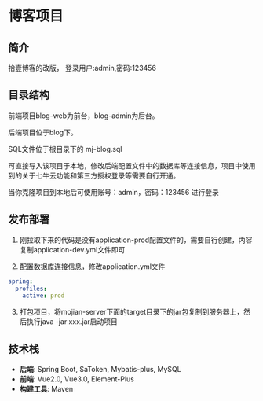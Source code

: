 # 博客项目

## 简介
拾壹博客的改版，
登录用户:admin,密码:123456


## 目录结构
前端项目blog-web为前台，blog-admin为后台。

后端项目位于blog下。

SQL文件位于根目录下的 mj-blog.sql

可直接导入该项目于本地，修改后端配置文件中的数据库等连接信息，项目中使用到的关于七牛云功能和第三方授权登录等需要自行开通。

当你克隆项目到本地后可使用账号：admin，密码：123456 进行登录

## 发布部署
1. 刚拉取下来的代码是没有application-prod配置文件的，需要自行创建，内容复制application-dev.yml文件即可

2. 配置数据库连接信息，修改application.yml文件
```yaml
spring:
  profiles:
    active: prod
```
3. 打包项目，将mojian-server下面的target目录下的jar包复制到服务器上，然后执行java -jar xxx.jar启动项目

## 技术栈
- **后端**: Spring Boot, SaToken, Mybatis-plus, MySQL
- **前端**: Vue2.0, Vue3.0, Element-Plus
- **构建工具**: Maven
